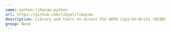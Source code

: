 ```yaml
---
name: python-libqcow-python
url: https://github.com/libyal/libqcow
description: Library and tools to access the QEMU Copy-On-Write (QCOW) image format.
group: None
---
```

